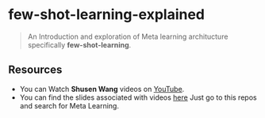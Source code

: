 # few-shot-learning-explained
> An Introduction and exploration of Meta learning architucture specifically **few-shot-learning**.

## Resources
- You can Watch **Shusen Wang** videos on [YouTube](https://www.youtube.com/playlist?list=PLgtf4d9zHHO8YjSSkkBT55XN8xsIvb-ku).
- You can find the slides associated with videos [here](https://github.com/wangshusen/DeepLearning) Just go to this repos and search for Meta Learning.
